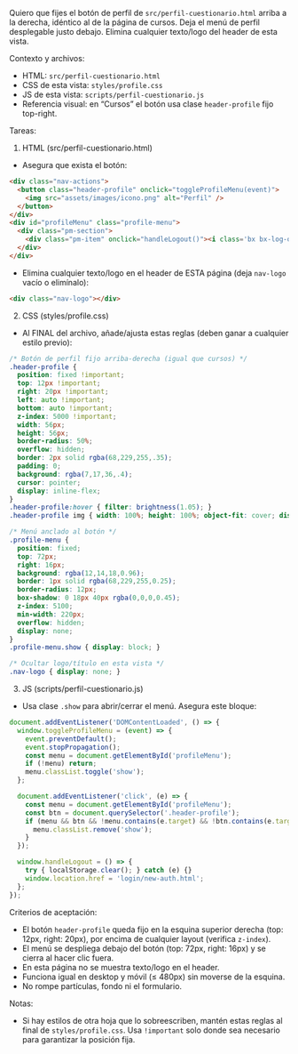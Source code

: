 
Quiero que fijes el botón de perfil de `src/perfil-cuestionario.html` arriba a la derecha, idéntico al de la página de cursos. Deja el menú de perfil desplegable justo debajo. Elimina cualquier texto/logo del header de esta vista.

Contexto y archivos:
- HTML: `src/perfil-cuestionario.html`
- CSS de esta vista: `styles/profile.css`
- JS de esta vista: `scripts/perfil-cuestionario.js`
- Referencia visual: en “Cursos” el botón usa clase `header-profile` fijo top-right.

Tareas:
1) HTML (src/perfil-cuestionario.html)
- Asegura que exista el botón:
```html
<div class="nav-actions">
  <button class="header-profile" onclick="toggleProfileMenu(event)">
    <img src="assets/images/icono.png" alt="Perfil" />
  </button>
</div>
<div id="profileMenu" class="profile-menu">
  <div class="pm-section">
    <div class="pm-item" onclick="handleLogout()"><i class='bx bx-log-out'></i> Cerrar sesión</div>
  </div>
</div>
```
- Elimina cualquier texto/logo en el header de ESTA página (deja `nav-logo` vacío o elimínalo):
```html
<div class="nav-logo"></div>
```

2) CSS (styles/profile.css)
- Al FINAL del archivo, añade/ajusta estas reglas (deben ganar a cualquier estilo previo):
```css
/* Botón de perfil fijo arriba-derecha (igual que cursos) */
.header-profile {
  position: fixed !important;
  top: 12px !important;
  right: 20px !important;
  left: auto !important;
  bottom: auto !important;
  z-index: 5000 !important;
  width: 56px;
  height: 56px;
  border-radius: 50%;
  overflow: hidden;
  border: 2px solid rgba(68,229,255,.35);
  padding: 0;
  background: rgba(7,17,36,.4);
  cursor: pointer;
  display: inline-flex;
}
.header-profile:hover { filter: brightness(1.05); }
.header-profile img { width: 100%; height: 100%; object-fit: cover; display: block; }

/* Menú anclado al botón */
.profile-menu {
  position: fixed;
  top: 72px;
  right: 16px;
  background: rgba(12,14,18,0.96);
  border: 1px solid rgba(68,229,255,0.25);
  border-radius: 12px;
  box-shadow: 0 18px 40px rgba(0,0,0,0.45);
  z-index: 5100;
  min-width: 220px;
  overflow: hidden;
  display: none;
}
.profile-menu.show { display: block; }

/* Ocultar logo/título en esta vista */
.nav-logo { display: none; }
```

3) JS (scripts/perfil-cuestionario.js)
- Usa clase `.show` para abrir/cerrar el menú. Asegura este bloque:
```js
document.addEventListener('DOMContentLoaded', () => {
  window.toggleProfileMenu = (event) => {
    event.preventDefault();
    event.stopPropagation();
    const menu = document.getElementById('profileMenu');
    if (!menu) return;
    menu.classList.toggle('show');
  };

  document.addEventListener('click', (e) => {
    const menu = document.getElementById('profileMenu');
    const btn = document.querySelector('.header-profile');
    if (menu && btn && !menu.contains(e.target) && !btn.contains(e.target)) {
      menu.classList.remove('show');
    }
  });

  window.handleLogout = () => {
    try { localStorage.clear(); } catch (e) {}
    window.location.href = 'login/new-auth.html';
  };
});
```

Criterios de aceptación:
- El botón `header-profile` queda fijo en la esquina superior derecha (top: 12px, right: 20px), por encima de cualquier layout (verifica `z-index`).
- El menú se despliega debajo del botón (top: 72px, right: 16px) y se cierra al hacer clic fuera.
- En esta página no se muestra texto/logo en el header.
- Funciona igual en desktop y móvil (≤ 480px) sin moverse de la esquina.
- No rompe partículas, fondo ni el formulario.

Notas:
- Si hay estilos de otra hoja que lo sobreescriben, mantén estas reglas al final de `styles/profile.css`. Usa `!important` solo donde sea necesario para garantizar la posición fija.


